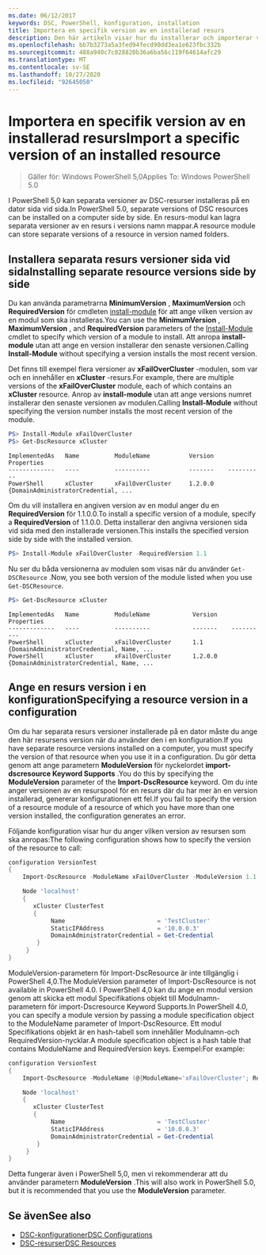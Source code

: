 ```yaml
---
ms.date: 06/12/2017
keywords: DSC, PowerShell, konfiguration, installation
title: Importera en specifik version av en installerad resurs
description: Den här artikeln visar hur du installerar och importerar vissa versioner av resurspooler till dina konfigurationer.
ms.openlocfilehash: bb7b3273a5a3fed94fecd90dd3ea1e623fbc332b
ms.sourcegitcommit: 488a940c7c828820b36a6ba56c119f64614afc29
ms.translationtype: MT
ms.contentlocale: sv-SE
ms.lasthandoff: 10/27/2020
ms.locfileid: "92645050"
---
```

# <a name="import-a-specific-version-of-an-installed-resource"></a><span data-ttu-id="0497c-104">Importera en specifik version av en installerad resurs</span><span class="sxs-lookup"><span data-stu-id="0497c-104">Import a specific version of an installed resource</span></span>

> <span data-ttu-id="0497c-105">Gäller för: Windows PowerShell 5,0</span><span class="sxs-lookup"><span data-stu-id="0497c-105">Applies To: Windows PowerShell 5.0</span></span>

<span data-ttu-id="0497c-106">I PowerShell 5,0 kan separata versioner av DSC-resurser installeras på en dator sida vid sida.</span><span class="sxs-lookup"><span data-stu-id="0497c-106">In PowerShell 5.0, separate versions of DSC resources can be installed on a computer side by side.</span></span> <span data-ttu-id="0497c-107">En resurs-modul kan lagra separata versioner av en resurs i versions namn mappar.</span><span class="sxs-lookup"><span data-stu-id="0497c-107">A resource module can store separate versions of a resource in version named folders.</span></span>

## <a name="installing-separate-resource-versions-side-by-side"></a><span data-ttu-id="0497c-108">Installera separata resurs versioner sida vid sida</span><span class="sxs-lookup"><span data-stu-id="0497c-108">Installing separate resource versions side by side</span></span>

<span data-ttu-id="0497c-109">Du kan använda parametrarna **MinimumVersion** , **MaximumVersion** och **RequiredVersion** för cmdleten [install-module](/powershell/module/PowershellGet/Install-Module) för att ange vilken version av en modul som ska installeras.</span><span class="sxs-lookup"><span data-stu-id="0497c-109">You can use the **MinimumVersion** , **MaximumVersion** , and **RequiredVersion** parameters of the [Install-Module](/powershell/module/PowershellGet/Install-Module) cmdlet to specify which version of a module to install.</span></span> <span data-ttu-id="0497c-110">Att anropa **install-module** utan att ange en version installerar den senaste versionen.</span><span class="sxs-lookup"><span data-stu-id="0497c-110">Calling **Install-Module** without specifying a version installs the most recent version.</span></span>

<span data-ttu-id="0497c-111">Det finns till exempel flera versioner av **xFailOverCluster** -modulen, som var och en innehåller en **xCluster** -resurs.</span><span class="sxs-lookup"><span data-stu-id="0497c-111">For example, there are multiple versions of the **xFailOverCluster** module, each of which contains an **xCluster** resource.</span></span> <span data-ttu-id="0497c-112">Anrop av **install-module** utan att ange versions numret installerar den senaste versionen av modulen.</span><span class="sxs-lookup"><span data-stu-id="0497c-112">Calling **Install-Module** without specifying the version number installs the most recent version of the module.</span></span>

```powershell
PS> Install-Module xFailOverCluster
PS> Get-DscResource xCluster
```

```Output
ImplementedAs   Name          ModuleName           Version    Properties
-------------   ----          ----------           -------    ----------
PowerShell      xCluster      xFailOverCluster     1.2.0.0    {DomainAdministratorCredential, ...
```

<span data-ttu-id="0497c-113">Om du vill installera en angiven version av en modul anger du en **RequiredVersion** för 1.1.0.0.</span><span class="sxs-lookup"><span data-stu-id="0497c-113">To install a specific version of a module, specify a **RequiredVersion** of 1.1.0.0.</span></span> <span data-ttu-id="0497c-114">Detta installerar den angivna versionen sida vid sida med den installerade versionen.</span><span class="sxs-lookup"><span data-stu-id="0497c-114">This installs the specified version side by side with the installed version.</span></span>

```powershell
PS> Install-Module xFailOverCluster -RequiredVersion 1.1
```

<span data-ttu-id="0497c-115">Nu ser du båda versionerna av modulen som visas när du använder `Get-DSCResource` .</span><span class="sxs-lookup"><span data-stu-id="0497c-115">Now, you see both version of the module listed when you use `Get-DSCResource`.</span></span>

```powershell
PS> Get-DscResource xCluster
```

```Output
ImplementedAs   Name          ModuleName            Version    Properties
-------------   ----          ----------            -------    ----------
PowerShell      xCluster      xFailOverCluster      1.1        {DomainAdministratorCredential, Name, ...
PowerShell      xCluster      xFailOverCluster      1.2.0.0    {DomainAdministratorCredential, Name, ...
```

## <a name="specifying-a-resource-version-in-a-configuration"></a><span data-ttu-id="0497c-116">Ange en resurs version i en konfiguration</span><span class="sxs-lookup"><span data-stu-id="0497c-116">Specifying a resource version in a configuration</span></span>

<span data-ttu-id="0497c-117">Om du har separata resurs versioner installerade på en dator måste du ange den här resursens version när du använder den i en konfiguration.</span><span class="sxs-lookup"><span data-stu-id="0497c-117">If you have separate resource versions installed on a computer, you must specify the version of that resource when you use it in a configuration.</span></span> <span data-ttu-id="0497c-118">Du gör detta genom att ange parametern **ModuleVersion** för nyckelordet **import-dscresource Keyword Supports** .</span><span class="sxs-lookup"><span data-stu-id="0497c-118">You do this by specifying the **ModuleVersion** parameter of the **Import-DscResource** keyword.</span></span> <span data-ttu-id="0497c-119">Om du inte anger versionen av en resurspool för en resurs där du har mer än en version installerad, genererar konfigurationen ett fel.</span><span class="sxs-lookup"><span data-stu-id="0497c-119">If you fail to specify the version of a resource module of a resource of which you have more than one version installed, the configuration generates an error.</span></span>

<span data-ttu-id="0497c-120">Följande konfiguration visar hur du anger vilken version av resursen som ska anropas:</span><span class="sxs-lookup"><span data-stu-id="0497c-120">The following configuration shows how to specify the version of the resource to call:</span></span>

```powershell
configuration VersionTest
{
    Import-DscResource -ModuleName xFailOverCluster -ModuleVersion 1.1

    Node 'localhost'
    {
       xCluster ClusterTest
       {
            Name                          = 'TestCluster'
            StaticIPAddress               = '10.0.0.3'
            DomainAdministratorCredential = Get-Credential
        }
     }
}
```

<span data-ttu-id="0497c-121">ModuleVersion-parametern för Import-DscResource är inte tillgänglig i PowerShell 4,0.</span><span class="sxs-lookup"><span data-stu-id="0497c-121">The ModuleVersion parameter of Import-DscResource is not available in PowerShell 4.0.</span></span> <span data-ttu-id="0497c-122">I PowerShell 4,0 kan du ange en modul version genom att skicka ett modul Specifikations objekt till Modulnamn-parametern för import-Dscresource Keyword Supports.</span><span class="sxs-lookup"><span data-stu-id="0497c-122">In PowerShell 4.0, you can specify a module version by passing a module specification object to the ModuleName parameter of Import-DscResource.</span></span> <span data-ttu-id="0497c-123">Ett modul Specifikations objekt är en hash-tabell som innehåller Modulnamn-och RequiredVersion-nycklar.</span><span class="sxs-lookup"><span data-stu-id="0497c-123">A module specification object is a hash table that contains ModuleName and RequiredVersion keys.</span></span> <span data-ttu-id="0497c-124">Exempel:</span><span class="sxs-lookup"><span data-stu-id="0497c-124">For example:</span></span>

```powershell
configuration VersionTest
{
    Import-DscResource -ModuleName (@{ModuleName='xFailOverCluster'; RequiredVersion='1.1'} )

    Node 'localhost'
    {
       xCluster ClusterTest
       {
            Name                          = 'TestCluster'
            StaticIPAddress               = '10.0.0.3'
            DomainAdministratorCredential = Get-Credential
        }
     }
}
```

<span data-ttu-id="0497c-125">Detta fungerar även i PowerShell 5,0, men vi rekommenderar att du använder parametern **ModuleVersion** .</span><span class="sxs-lookup"><span data-stu-id="0497c-125">This will also work in PowerShell 5.0, but it is recommended that you use the **ModuleVersion** parameter.</span></span>

## <a name="see-also"></a><span data-ttu-id="0497c-126">Se även</span><span class="sxs-lookup"><span data-stu-id="0497c-126">See also</span></span>

- [<span data-ttu-id="0497c-127">DSC-konfigurationer</span><span class="sxs-lookup"><span data-stu-id="0497c-127">DSC Configurations</span></span>](configurations.md)
- [<span data-ttu-id="0497c-128">DSC-resurser</span><span class="sxs-lookup"><span data-stu-id="0497c-128">DSC Resources</span></span>](../resources/resources.md)
